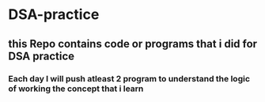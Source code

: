 # DSA-practice

## this Repo contains code or programs that i did for DSA practice 
### Each day I will push atleast 2 program to understand the logic of working the concept that i learn
